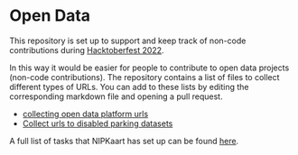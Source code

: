 # Open Data

This repository is set up to support and keep track of non-code contributions during [Hacktoberfest 2022][hacktoberfest].

In this way it would be easier for people to contribute to open data projects (non-code contributions). The repository contains a list of files to collect different types of URLs. You can add to these lists by editing the corresponding markdown file and opening a pull request.

- [collecting open data platform urls](./list_opendata_platforms.md)
- [Collect urls to disabled parking datasets](./list_disabled_parking_data.md)

A full list of tasks that NIPKaart has set up can be found [here][blog].

<!-- LINKS -->
[hacktoberfest]: https://hacktoberfest.com
[nipkaart]: https://nipkaart.nl
[blog]: https://student-techlife.com/2022/09/27/hacktoberfest-2022